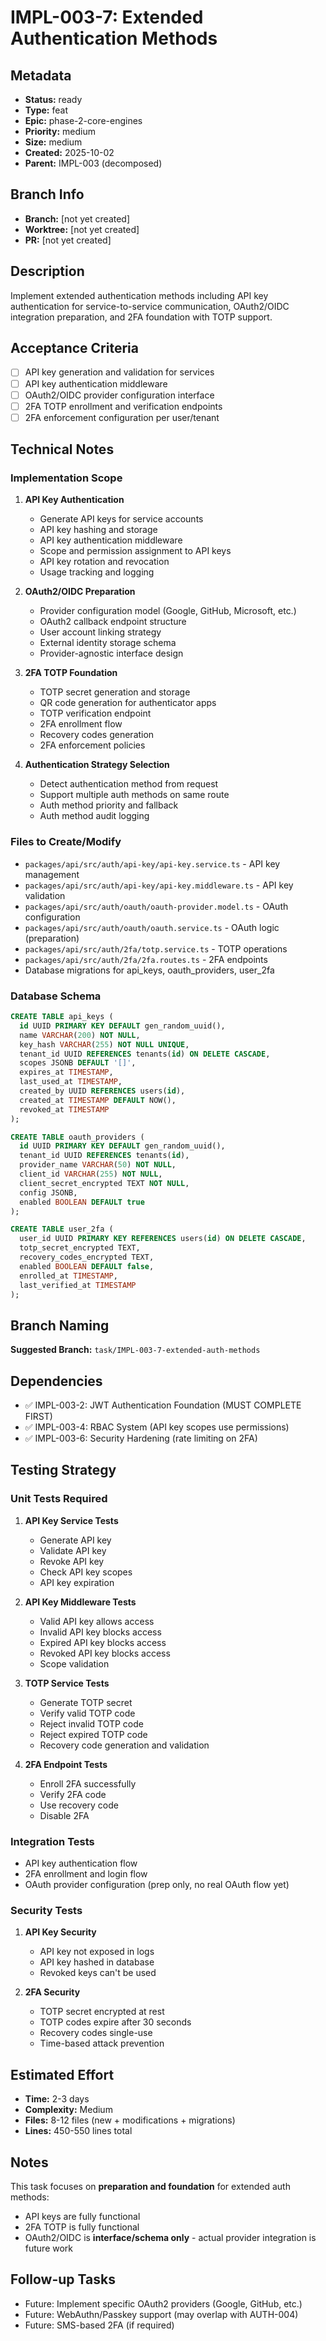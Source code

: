 # IMPL-003-7: Extended Authentication Methods

## Metadata
- **Status:** ready
- **Type:** feat
- **Epic:** phase-2-core-engines
- **Priority:** medium
- **Size:** medium
- **Created:** 2025-10-02
- **Parent:** IMPL-003 (decomposed)

## Branch Info
- **Branch:** [not yet created]
- **Worktree:** [not yet created]
- **PR:** [not yet created]

## Description
Implement extended authentication methods including API key authentication for service-to-service communication, OAuth2/OIDC integration preparation, and 2FA foundation with TOTP support.

## Acceptance Criteria
- [ ] API key generation and validation for services
- [ ] API key authentication middleware
- [ ] OAuth2/OIDC provider configuration interface
- [ ] 2FA TOTP enrollment and verification endpoints
- [ ] 2FA enforcement configuration per user/tenant

## Technical Notes

### Implementation Scope
1. **API Key Authentication**
   - Generate API keys for service accounts
   - API key hashing and storage
   - API key authentication middleware
   - Scope and permission assignment to API keys
   - API key rotation and revocation
   - Usage tracking and logging

2. **OAuth2/OIDC Preparation**
   - Provider configuration model (Google, GitHub, Microsoft, etc.)
   - OAuth2 callback endpoint structure
   - User account linking strategy
   - External identity storage schema
   - Provider-agnostic interface design

3. **2FA TOTP Foundation**
   - TOTP secret generation and storage
   - QR code generation for authenticator apps
   - TOTP verification endpoint
   - 2FA enrollment flow
   - Recovery codes generation
   - 2FA enforcement policies

4. **Authentication Strategy Selection**
   - Detect authentication method from request
   - Support multiple auth methods on same route
   - Auth method priority and fallback
   - Auth method audit logging

### Files to Create/Modify
- `packages/api/src/auth/api-key/api-key.service.ts` - API key management
- `packages/api/src/auth/api-key/api-key.middleware.ts` - API key validation
- `packages/api/src/auth/oauth/oauth-provider.model.ts` - OAuth configuration
- `packages/api/src/auth/oauth/oauth.service.ts` - OAuth logic (preparation)
- `packages/api/src/auth/2fa/totp.service.ts` - TOTP operations
- `packages/api/src/auth/2fa/2fa.routes.ts` - 2FA endpoints
- Database migrations for api_keys, oauth_providers, user_2fa

### Database Schema
```sql
CREATE TABLE api_keys (
  id UUID PRIMARY KEY DEFAULT gen_random_uuid(),
  name VARCHAR(200) NOT NULL,
  key_hash VARCHAR(255) NOT NULL UNIQUE,
  tenant_id UUID REFERENCES tenants(id) ON DELETE CASCADE,
  scopes JSONB DEFAULT '[]',
  expires_at TIMESTAMP,
  last_used_at TIMESTAMP,
  created_by UUID REFERENCES users(id),
  created_at TIMESTAMP DEFAULT NOW(),
  revoked_at TIMESTAMP
);

CREATE TABLE oauth_providers (
  id UUID PRIMARY KEY DEFAULT gen_random_uuid(),
  tenant_id UUID REFERENCES tenants(id),
  provider_name VARCHAR(50) NOT NULL,
  client_id VARCHAR(255) NOT NULL,
  client_secret_encrypted TEXT NOT NULL,
  config JSONB,
  enabled BOOLEAN DEFAULT true
);

CREATE TABLE user_2fa (
  user_id UUID PRIMARY KEY REFERENCES users(id) ON DELETE CASCADE,
  totp_secret_encrypted TEXT,
  recovery_codes_encrypted TEXT,
  enabled BOOLEAN DEFAULT false,
  enrolled_at TIMESTAMP,
  last_verified_at TIMESTAMP
);
```

## Branch Naming
**Suggested Branch:** `task/IMPL-003-7-extended-auth-methods`

## Dependencies
- ✅ IMPL-003-2: JWT Authentication Foundation (MUST COMPLETE FIRST)
- ✅ IMPL-003-4: RBAC System (API key scopes use permissions)
- ✅ IMPL-003-6: Security Hardening (rate limiting on 2FA)

## Testing Strategy

### Unit Tests Required
1. **API Key Service Tests**
   - Generate API key
   - Validate API key
   - Revoke API key
   - Check API key scopes
   - API key expiration

2. **API Key Middleware Tests**
   - Valid API key allows access
   - Invalid API key blocks access
   - Expired API key blocks access
   - Revoked API key blocks access
   - Scope validation

3. **TOTP Service Tests**
   - Generate TOTP secret
   - Verify valid TOTP code
   - Reject invalid TOTP code
   - Reject expired TOTP code
   - Recovery code generation and validation

4. **2FA Endpoint Tests**
   - Enroll 2FA successfully
   - Verify 2FA code
   - Use recovery code
   - Disable 2FA

### Integration Tests
- API key authentication flow
- 2FA enrollment and login flow
- OAuth provider configuration (prep only, no real OAuth flow yet)

### Security Tests
1. **API Key Security**
   - API key not exposed in logs
   - API key hashed in database
   - Revoked keys can't be used

2. **2FA Security**
   - TOTP secret encrypted at rest
   - TOTP codes expire after 30 seconds
   - Recovery codes single-use
   - Time-based attack prevention

## Estimated Effort
- **Time:** 2-3 days
- **Complexity:** Medium
- **Files:** 8-12 files (new + modifications + migrations)
- **Lines:** 450-550 lines total

## Notes
This task focuses on **preparation and foundation** for extended auth methods:
- API keys are fully functional
- 2FA TOTP is fully functional
- OAuth2/OIDC is **interface/schema only** - actual provider integration is future work

## Follow-up Tasks
- Future: Implement specific OAuth2 providers (Google, GitHub, etc.)
- Future: WebAuthn/Passkey support (may overlap with AUTH-004)
- Future: SMS-based 2FA (if required)
